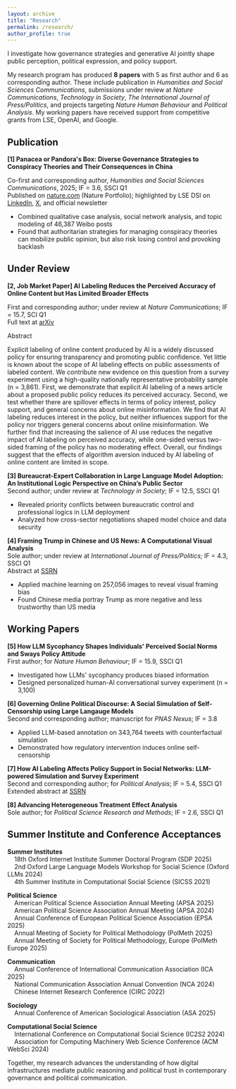 ```yaml
---
layout: archive
title: "Research"
permalink: /research/
author_profile: true
---
```


I investigate how governance strategies and generative AI jointly shape public perception, political expression, and policy support.

My research program has produced **8 papers** with 5 as first author and 6 as corresponding author. These include publication in *Humanities and Social Sciences Communications*, submissions under review at *Nature Communications*, *Technology in Society*, *The International Journal of Press/Politics*, and projects targeting *Nature Human Behaviour* and *Political Analysis*. My working papers have received support from competitive grants from LSE, OpenAI, and Google.

## Publication

**[1] Panacea or Pandora's Box: Diverse Governance Strategies to Conspiracy Theories and Their Consequences in China** 

Co-first and corresponding author, *Humanities and Social Sciences Communications*, 2025; IF = 3.6, SSCI Q1  
Published on [nature.com](https://www.nature.com/articles/s41599-024-04350-1) (Nature Portfolio); highlighted by LSE DSI on [LinkedIn](https://www.linkedin.com/feed/update/urn:li:activity:7338216361464127490/), [X](https://x.com/lsedatascience/status/1932453471413760431?s=46), and official newsletter

- Combined qualitative case analysis, social network analysis, and topic modeling of 46,387 Weibo posts
- Found that authoritarian strategies for managing conspiracy theories can mobilize public opinion, but also risk losing control and provoking backlash

## Under Review

**[2, Job Market Paper] AI Labeling Reduces the Perceived Accuracy of Online Content but Has Limited Broader Effects** 

First and corresponding author; under review at *Nature Communications*; IF = 15.7, SCI Q1  
Full text at [arXiv](https://arxiv.org/pdf/2506.16202)

Abstract 

Explicit labeling of online content produced by AI is a widely discussed policy for ensuring transparency and promoting public confidence. Yet little is known about the scope of AI labeling effects on public assessments of labeled content. We contribute new evidence on this question from a survey experiment using a high-quality nationally representative probability sample (n = 3,861). First, we demonstrate that explicit AI labeling of a news article about a proposed public policy reduces its perceived accuracy. Second, we test whether there are spillover effects in terms of policy interest, policy support, and general concerns about online misinformation. We find that AI labeling reduces interest in the policy, but neither influences support for the policy nor triggers general concerns about online misinformation. We further find that increasing the salience of AI use reduces the negative impact of AI labeling on perceived accuracy, while one-sided versus two-sided framing of the policy has no moderating effect. Overall, our findings suggest that the effects of algorithm aversion induced by AI labeling of online content are limited in scope.

**[3] Bureaucrat-Expert Collaboration in Large Language Model Adoption: An Institutional Logic Perspective on China’s Public Sector**  
Second author; under review at *Technology in Society*; IF = 12.5, SSCI Q1
- Revealed priority conflicts between bureaucratic control and professional logics in LLM deployment
- Analyzed how cross-sector negotiations shaped model choice and data security

**[4] Framing Trump in Chinese and US News: A Computational Visual Analysis**  
Sole author; under review at *International Journal of Press/Politics*; IF = 4.3, SSCI Q1  
Abstract at [SSRN](https://papers.ssrn.com/sol3/papers.cfm?abstract_id=5319923)
- Applied machine learning on 257,056 images to reveal visual framing bias
- Found Chinese media portray Trump as more negative and less trustworthy than US media

## Working Papers

**[5] How LLM Sycophancy Shapes Individuals' Perceived Social Norms and Sways Policy Attitude**  
First author; for *Nature Human Behaviour*; IF = 15.9, SSCI Q1
- Investigated how LLMs' sycophancy produces biased information
- Designed personalized human-AI conversational survey experiment (n = 3,100)

**[6] Governing Online Political Discourse: A Social Simulation of Self-Censorship using Large Langauge Models**  
Second and corresponding author; manuscript for *PNAS Nexus*; IF = 3.8
- Applied LLM-based annotation on 343,764 tweets with counterfactual simulation
- Demonstrated how regulatory intervention induces online self-censorship

**[7] How AI Labeling Affects Policy Support in Social Networks: LLM-powered Simulation and Survey Experiment**  
Second and corresponding author; for *Political Analysis*; IF = 5.4, SSCI Q1  
Extended abstract at [SSRN](https://papers.ssrn.com/sol3/papers.cfm?abstract_id=5320375)

**[8] Advancing Heterogeneous Treatment Effect Analysis**  
Sole author; for *Political Science Research and Methods*; IF = 2.6, SSCI Q1

## Summer Institute and Conference Acceptances  

**Summer Institutes**  
&nbsp;&nbsp;&nbsp;&nbsp;18th Oxford Internet Institute Summer Doctoral Program (SDP 2025)  
&nbsp;&nbsp;&nbsp;&nbsp;2nd Oxford Large Language Models Workshop for Social Science (Oxford LLMs 2024)  
&nbsp;&nbsp;&nbsp;&nbsp;4th Summer Institute in Computational Social Science (SICSS 2021)

**Political Science**  
&nbsp;&nbsp;&nbsp;&nbsp;American Political Science Association Annual Meeting (APSA 2025)  
&nbsp;&nbsp;&nbsp;&nbsp;American Political Science Association Annual Meeting (APSA 2024)  
&nbsp;&nbsp;&nbsp;&nbsp;Annual Conference of European Political Science Association (EPSA 2025)  
&nbsp;&nbsp;&nbsp;&nbsp;Annual Meeting of Society for Political Methodology (PolMeth 2025)  
&nbsp;&nbsp;&nbsp;&nbsp;Annual Meeting of Society for Political Methodology, Europe (PolMeth Europe 2025)  

**Communication**  
&nbsp;&nbsp;&nbsp;&nbsp;Annual Conference of International Communication Association (ICA 2025)  
&nbsp;&nbsp;&nbsp;&nbsp;National Communication Association Annual Convention (NCA 2024)  
&nbsp;&nbsp;&nbsp;&nbsp;Chinese Internet Research Conference (CIRC 2022)  

**Sociology**  
&nbsp;&nbsp;&nbsp;&nbsp;Annual Conference of American Sociological Association (ASA 2025)  

**Computational Social Science**  
&nbsp;&nbsp;&nbsp;&nbsp;International Conference on Computational Social Science (IC2S2 2024)  
&nbsp;&nbsp;&nbsp;&nbsp;Association for Computing Machinery Web Science Conference (ACM WebSci 2024)  

Together, my research advances the understanding of how digital infrastructures mediate public reasoning and political trust in contemporary governance and political communication.
